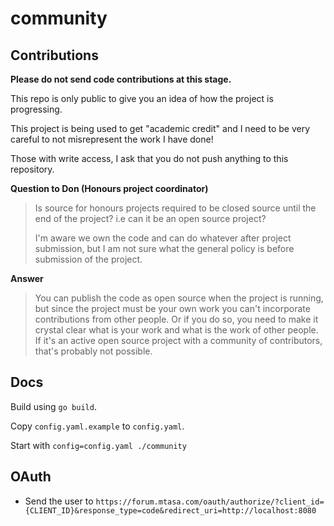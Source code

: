 # community

## Contributions

**Please do not send code contributions at this stage.**

This repo is only public to give you an idea of how the project is progressing.

This project is being used to get "academic credit" and I need to be very careful to not misrepresent the work I have done!

Those with write access, I ask that you do not push anything to this repository.

**Question to Don (Honours project coordinator)**
> Is source for honours projects required to be closed source until the end of the project?
> i.e can it be an open source project?
>
> I'm aware we own the code and can do whatever after project submission, but I am not sure what the general policy is before submission of the project.

**Answer**
> You can publish the code as open source when the project is running, but since the project must be your own work you can't incorporate contributions from other people. Or if you do so, you need to make it crystal clear what is your work and what is the work of other people. If it's an active open source project with a community of contributors, that's probably not possible.

## Docs

Build using `go build`.

Copy `config.yaml.example` to `config.yaml`.

Start with `config=config.yaml ./community`

## OAuth

- Send the user to `https://forum.mtasa.com/oauth/authorize/?client_id={CLIENT_ID}&response_type=code&redirect_uri=http://localhost:8080`
